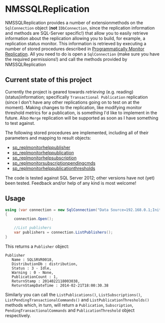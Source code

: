 NMSSQLReplication
=================

NMSSQLReplication provides a number of extensionmethods on the `SqlConnection` object (**not** `IDbConnection`, since the replication information and methods are SQL-Server specific!) that allow you to easily retrieve information about the replication allowing you to build, for example, a replication status monitor. This information is retrieved by executing a number of stored procedures described in [Programmatically Monitor Replication](http://technet.microsoft.com/en-us/library/ms147874.aspx). All you need to do is open a `SqlConnection` (make sure you have the required permissions!) and call the methods provided by NMSSQLReplication

## Current state of this project

Currently the project is geared towards *retrieving* (e.g. reading) (status)information; specifically `Transactional Publication` replication (since I don't have any other replications going on to test on at the moment). Making changes to the replication, like modifying monitor threshold metrics for a publication, is something I'd like to implement in the future. Also `Merge` replication will be supported as soon as I have something to test against.

The following stored procedures are implemented, including all of their parameters and mapping to result objects:

* [sp_replmonitorhelppublisher](http://technet.microsoft.com/en-us/library/ms174423.aspx)
* [sp_replmonitorhelppublication](http://technet.microsoft.com/en-us/library/ms186304.aspx)
* [sp_replmonitorhelpsubscription](http://technet.microsoft.com/en-us/library/ms188073.aspx)
* [sp_replmonitorsubscriptionpendingcmds](http://technet.microsoft.com/en-us/library/ms189452.aspx)
* [sp_replmonitorhelppublicationthresholds](http://technet.microsoft.com/en-us/library/ms189442.aspx)

The code is tested against SQL Server 2012; other versions have not (yet) been tested. Feedback and/or help of any kind is most welcome!

## Usage

```c#
using (var connection = new SqlConnection("Data Source=192.168.0.1;Initial Catalog=distribution;Integrated Security=SSPI;"))
{
    connection.Open();

    //List publishers
    var publishers = connection.ListPublishers();
}
````

This returns a `Publisher` object:
```
Publisher
   Name : SQLSRVR0018,
   DistributionDb : distribution,
   Status : 3 - Idle,
   Warning : 0 - None,
   PublicationCount : 1,
   ReturnStamp : 2014022118003038,
   ReturnStampDateTime : 2014-02-21T18:00:30.38
````

Similarly you can call the `ListPublications()`, `ListSubscriptions()`, `ListPendingTransactionalCommands()` and `ListPublicationThresholds()` methods which, in turn, will return a `Publication`, `Subscription`, `PendingTransactionalCommands` and `PublicationThreshold` object respectively.
